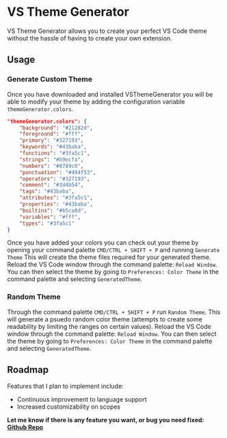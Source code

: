 # VS Theme Generator

VS Theme Generator allows you to create your perfect VS Code theme without the hassle of having to create your own extension.

## Usage

### Generate Custom Theme

Once you have downloaded and installed VSThemeGenerator you will be able to modify your theme by adding the configuration variable `themeGenerator.colors`.

``` json
"themeGenerator.colors": {
    "background": "#21282d",
    "foreground": "#fff",
    "primary": "#327193",
    "keywords": "#43baba",
    "functions": "#3fa5c1",
    "strings": "#b9ecfa",
    "numbers": "#8789c0",
    "punctuation": "#494f53",
    "operators": "#327193",
    "comment": "#3d4b54",
    "tags": "#43baba",
    "attributes": "#3fa5c1",
    "properties": "#43baba",
    "builtins": "#b5ca8d",
    "variables": "#fff",
    "types": "#3fa5c1"
}
```

Once you have added your colors you can check out your theme by opening your command palette `CMD/CTRL + SHIFT + P` and running `Generate Theme` This will create the theme files required for your generated theme. Reload the VS Code window through the command palette: `Reload Window`. You can then select the theme by going to `Preferences: Color Theme` in the command palette and selecting `GeneratedTheme`.

### Random Theme

Through the command palette `CMD/CTRL + SHIFT + P` run `Random Theme`. This will generate a psuedo random color theme (attempts to create some readability by limiting the ranges on certain values). Reload the VS Code window through the command palette: `Reload Window`. You can then select the theme by going to `Preferences: Color Theme` in the command palette and selecting `GeneratedTheme`.

## Roadmap

Features that I plan to implement include:

- Continuous improvement to language support
- Increased customizability on scopes

**Let me know if there is any feature you want, or bug you need fixed: [Github Repo](https://github.com/Jaredk3nt/VSThemeGenerator)**
